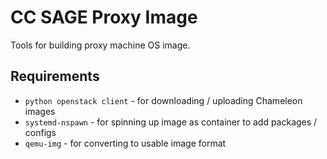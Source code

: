 # CC SAGE Proxy Image

Tools for building proxy machine OS image.

## Requirements

* `python openstack client` - for downloading / uploading Chameleon images
* `systemd-nspawn` - for spinning up image as container to add packages / configs
* `qemu-img` - for converting to usable image format

